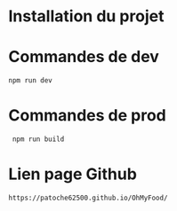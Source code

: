 # Installation du projet

# Commandes de dev
```
npm run dev 
```

# Commandes de prod
`` 
npm run build
``

# Lien page Github
``` https://patoche62500.github.io/OhMyFood/ ```
